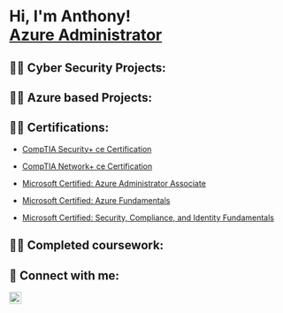 <h1>Hi, I'm Anthony! <br/> <a href="https://www.linkedin.com/in/anthony-portillo-2210a2196/">Azure Administrator</a>

<h2>👨‍💻 Cyber Security Projects:</h2>

<h2>👨‍💻 Azure based Projects:</h2>

<h2>👨‍💻 Certifications:</h2>

  
  - [CompTIA Security+ ce Certification](https://www.credly.com/badges/9fb4a5fb-508a-4807-9b91-13aea7ac6b25/public_url)

  - [CompTIA Network+ ce Certification](https://www.credly.com/badges/691ba520-5521-4968-9cbf-1f7aadf4eb6e/public_url)

  - [Microsoft Certified: Azure Administrator Associate](https://learn.microsoft.com/api/credentials/share/en-us/AnthonyPortillo-5657/73FAF77CF140F54E?sharingId=5C2CF127BB7FBD8B)
  
  - [Microsoft Certified: Azure Fundamentals](https://learn.microsoft.com/api/credentials/share/en-us/AnthonyPortillo-5657/A8E9D33F7B88DE0?sharingId=5C2CF127BB7FBD8B)

  - [Microsoft Certified: Security, Compliance, and Identity Fundamentals](https://learn.microsoft.com/api/credentials/share/en-us/AnthonyPortillo-5657/F1D0EF8DB7F0B3FC?sharingId=5C2CF127BB7FBD8B)



<h2>👨‍💻 Completed coursework:</h2>





<h2> 🤳 Connect with me:</h2>

[<img align="left" alt="JoshMadakor | LinkedIn" width="22px" src="https://cdn.jsdelivr.net/npm/simple-icons@v3/icons/linkedin.svg" />][linkedin]


[linkedin]: https://www.linkedin.com/in/anthony-portillo-2210a2196/


